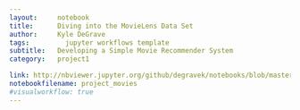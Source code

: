 ```yaml
---
layout:     notebook
title:      Diving into the MovieLens Data Set
author:     Kyle DeGrave
tags: 		  jupyter workflows template
subtitle:   Developing a Simple Movie Recommender System
category:   project1

link: http://nbviewer.jupyter.org/github/degravek/notebooks/blob/master/project_movies.ipynb?flush_cache=true
notebookfilename: project_movies
#visualworkflow: true
---
```

